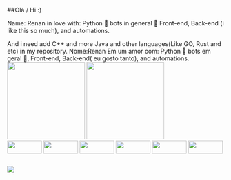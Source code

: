 ##Olá / Hi :)

Name: Renan
in love with: Python 🐍 bots in general 🤖 Front-end, Back-end (i like this so much), and automations.
<div>
And i need add C++ and more Java and other languages(Like GO, Rust and etc) in my repository.    
Nome:Renan
Em um amor com: Python 🐍 bots em geral 🤖, Front-end, Back-end( eu gosto tanto), and automations.
  
</div>


<div>
    <img height="180em"src="https://github-readme-stats.vercel.app/api?username=renanmachad&show_icons=true&theme=dracula&include_all_commits=true&count_private=true"/>
  <img height="180em" src="https://github-readme-stats.vercel.app/api/top-langs/?username=renanmachad&layout=compact&langs_count=16&theme=dracula" />
</div>

<div style="display: inline_block"< <br>
  <img align="center" height="30" width="80" src="https://img.shields.io/badge/Python-14354C?style=for-the-badge&logo=python&logoColor=white"/>
  <img align="center" height="30" width="80" src="https://img.shields.io/badge/JavaScript-323330?style=for-the-badge&logo=javascript&logoColor=F7DF1E"/>
  <img align="center" height="30" width="80" src="https://img.shields.io/badge/HTML5-E34F26?style=for-the-badge&logo=html5&logoColor=white"/>
  <img align="center" height="30" width="80" src="https://img.shields.io/badge/CSS3-1572B6?style=for-the-badge&logo=css3&logoColor=white"/>
  <img align="center" height="30" width="80" src="https://img.shields.io/badge/Java-ED8B00?style=for-the-badge&logo=java&logoColor=white"/> 
  <img align="center" height="30" width="80" src="https://img.shields.io/badge/Php-1572B6?style=for-the-badge&logo=php&logoColor=white"/>
  
</div>

##

<div>
  <a href="https://www.linkedin.com/in/renan-machado-pinho-2509251a5/" target="_blank"><img src="https://img.shields.io/badge/LinkedIn-0077B5?style=for-the-badge&logo=linkedin&logoColor=white" target="_blank"/> </a>
</div>



